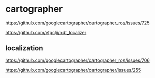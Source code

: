 
# cartographer

https://github.com/googlecartographer/cartographer_ros/issues/725

https://github.com/ytgcljj/ndt_localizer


## localization

https://github.com/googlecartographer/cartographer_ros/issues/706

https://github.com/googlecartographer/cartographer/issues/255

